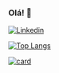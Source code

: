 ### Olá! 👋
[![Linkedin](https://img.shields.io/badge/LinkedIn-0077B5?style=for-the-badge&logo=linkedin&logoColor=white)](https://www.linkedin.com/in/gustaovnjr/)

[![Top Langs](https://github-readme-stats.vercel.app/api/top-langs/?username=Gustavonjr&theme=tokyonight&layout=donut)](https://github.com/Gustavonjr)

[![card](https://github-readme-stats.vercel.app/api?username=Gustavonjr&theme=tokyonight&show_icons=true)](https://github.com/Gustavonjr/)
